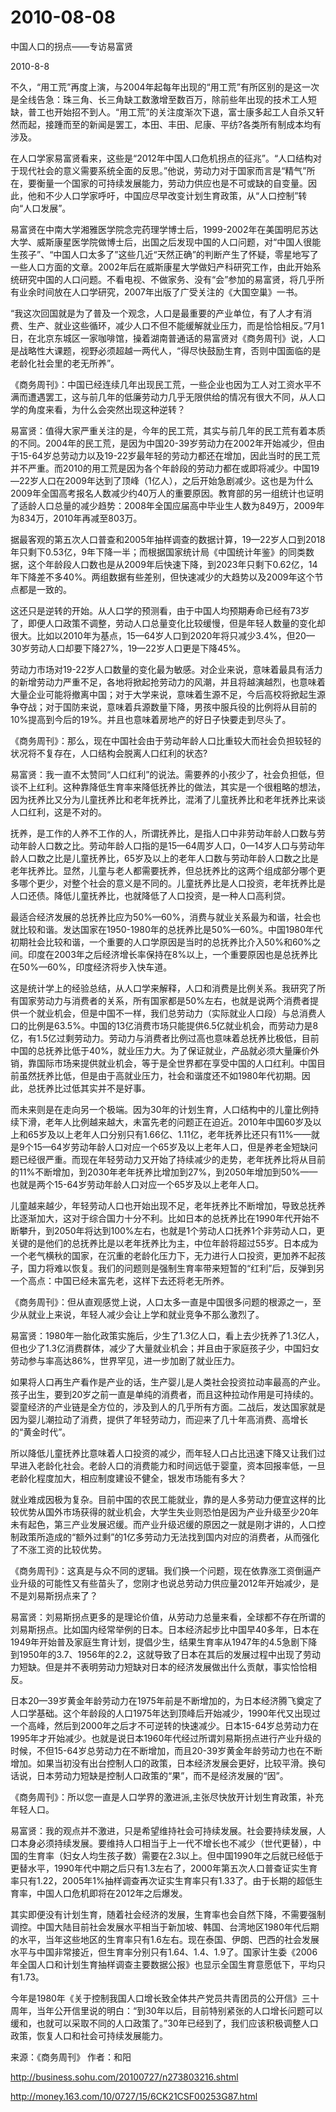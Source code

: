 # 2010-08-08

中国人口的拐点——专访易富贤

2010-8-8

不久，“用工荒”再度上演，与2004年起每年出现的“用工荒”有所区别的是这一次是全线告急：珠三角、长三角缺工数激增至数百万，除前些年出现的技术工人短缺，普工也开始招不到人。“用工荒”的关注度渐次下退，富士康多起工人自杀又轩然而起，接踵而至的新闻是罢工，本田、丰田、尼康、平纺?各类所有制成本均有涉及。

在人口学家易富贤看来，这些是“2012年中国人口危机拐点的征兆”。“人口结构对于现代社会的意义需要系统全面的反思。”他说，劳动力对于国家而言是“精气”所在，要衡量一个国家的可持续发展能力，劳动力供应也是不可或缺的自变量。因此，他和不少人口学家呼吁，中国应尽早改变计划生育政策，从“人口控制”转向“人口发展”。

易富贤在中南大学湘雅医学院念完药理学博士后，1999-2002年在美国明尼苏达大学、威斯康星医学院做博士后，出国之后发现中国的人口问题，对“中国人很能生孩子”、“中国人口太多了”这些几近“天然正确”的判断产生了怀疑，零星地写了一些人口方面的文章。2002年后在威斯康星大学做妇产科研究工作，由此开始系统研究中国的人口问题。不看电视、不做家务、没有“会”参加的易富贤，将几乎所有业余时间放在人口学研究，2007年出版了广受关注的《大国空巢》一书。

“我这次回国就是为了普及一个观念，人口是最重要的产业单位，有了人才有消费、生产、就业这些循环，减少人口不但不能缓解就业压力，而是恰恰相反。”7月1日，在北京东城区一家咖啡馆，操着湖南普通话的易富贤对《商务周刊》说，人口是战略性大课题，视野必须超越一两代人，“得尽快鼓励生育，否则中国面临的是老龄化社会里的老无所养”。

《商务周刊》：中国已经连续几年出现民工荒，一些企业也因为工人对工资水平不满而遭遇罢工，这与前几年的低廉劳动力几乎无限供给的情况有很大不同，从人口学的角度来看，为什么会突然出现这种逆转？

易富贤：值得大家严重关注的是，今年的民工荒，其实与前几年的民工荒有着本质的不同。2004年的民工荒，是因为中国20-39岁劳动力在2002年开始减少，但由于15-64岁总劳动力以及19-22岁最年轻的劳动力都还在增加，因此当时的民工荒并不严重。而2010的用工荒是因为各个年龄段的劳动力都在或即将减少。中国19—22岁人口在2009年达到了顶峰（1亿人），之后开始急剧减少。这也是为什么2009年全国高考报名人数减少约40万人的重要原因。教育部的另一组统计也证明了适龄人口总量的减少趋势：2008年全国应届高中毕业生人数为849万，2009年为834万，2010年再减至803万。

据最客观的第五次人口普查和2005年抽样调查的数据计算，19—22岁人口到2018年只剩下0.53亿，9年下降一半；而根据国家统计局《中国统计年鉴》的同类数据，这个年龄段人口数也是从2009年后快速下降，到2023年只剩下0.62亿，14年下降差不多40%。两组数据有些差别，但快速减少的大趋势以及2009年这个节点都是一致的。

这还只是逆转的开始。从人口学的预测看，由于中国人均预期寿命已经有73岁了，即便人口政策不调整，劳动人口总量变化比较缓慢，但是年轻人数量的变化却很大。比如以2010年为基点，15—64岁人口到2020年将只减少3.4%，但20—30岁劳动人口却要下降27%，19—22岁人口更是下降45%。

劳动力市场对19-22岁人口数量的变化最为敏感。对企业来说，意味着最具有活力的新增劳动力严重不足，各地将掀起抢劳动力的风潮，并且将越演越烈，也意味着大量企业可能将撤离中国；对于大学来说，意味着生源不足，今后高校将掀起生源争夺战；对于国防来说，意味着兵源数量下降，男孩中服兵役的比例将从目前的10%提高到今后的19%。并且也意味着房地产的好日子快要走到尽头了。

《商务周刊》：那么，现在中国社会由于劳动年龄人口比重较大而社会负担较轻的状况将不复存在，人口结构会脱离人口红利的状态?

易富贤：我一直不太赞同“人口红利”的说法。需要养的小孩少了，社会负担低，但谈不上红利。这种靠降低生育率来降低抚养比的做法，其实是一个很粗略的想法，因为抚养比又分为儿童抚养比和老年抚养比，混淆了儿童抚养比和老年抚养比来谈人口红利，这是不对的。

抚养，是工作的人养不工作的人，所谓抚养比，是指人口中非劳动年龄人口数与劳动年龄人口数之比。劳动年龄人口指的是15—64周岁人口，0—14岁人口与劳动年龄人口数之比是儿童抚养比，65岁及以上的老年人口数与劳动年龄人口数之比是老年抚养比。显然，儿童与老人都需要抚养，但总抚养比的这两个组成部分哪个更多哪个更少，对整个社会的意义是不同的。儿童抚养比是人口投资，老年抚养比是人口还债。降低儿童抚养比，也就降低了人口投资，是一种人口高利贷。

最适合经济发展的总抚养比应为50%—60%，消费与就业关系最为和谐，社会也就比较和谐。发达国家在1950-1980年的总抚养比是50%—60%。中国1980年代初期社会比较和谐，一个重要的人口学原因是当时的总抚养比介入50%和60%之间。印度在2003年之后经济增长率保持在8%以上，一个重要原因也是总抚养比在50%—60%，印度经济将步入快车道。

这是统计学上的经验总结，从人口学来解释，人口和消费是比例关系。我研究了所有国家劳动力与消费者的关系，所有国家都是50%左右，也就是说两个消费者提供一个就业机会，但是中国不一样，我们总劳动力（实际就业人口段）与总消费人口的比例是63.5%。中国的13亿消费市场只能提供6.5亿就业机会，而劳动力是8亿，有1.5亿过剩劳动力。劳动力与消费者比例过高也意味着总抚养比极低，目前中国的总抚养比低于40%，就业压力大。为了保证就业，产品就必须大量廉价外销，靠国际市场来提供就业机会，等于是全世界都在享受中国的人口红利。中国目前虽然抚养比低，但是由于高就业压力，社会和谐度还不如1980年代初期。因此，总抚养比过低其实并不是好事。

而未来则是在走向另一个极端。因为30年的计划生育，人口结构中的儿童比例持续下滑，老年人比例越来越大，未富先老的问题正在迫近。2010年中国60岁及以上和65岁及以上老年人口分别只有1.66亿、1.11亿，老年抚养比还只有11%——就是9个15—64岁劳动年龄人口对应一个65岁及以上老年人口，但是养老金短缺问题已经很严重。而现在年轻劳动力又开始了持续减少的走势，老年抚养比将从目前的11%不断增加，到2030年老年抚养比增加到27%，到2050年增加到50%——也就是两个15-64岁劳动年龄人口对应一个65岁及以上老年人口。

儿童越来越少，年轻劳动人口也开始出现不足，老年抚养比不断增加，导致总抚养比逐渐加大，这对于综合国力十分不利。比如日本的总抚养比在1990年代开始不断攀升，到2050年将达到100%左右，也就是1个劳动人口抚养1个非劳动人口，更关键的是他们的总抚养比是以老年抚养比为主，中位年龄将超过55岁。日本成为一个老气横秋的国家，在沉重的老龄化压力下，无力进行人口投资，更加养不起孩子，国力将难以恢复。我们的问题则是强制生育率带来短暂的“红利”后，反弹到另一个高点：中国已经未富先老，这样下去还将老无所养。

《商务周刊》：但从直观感觉上说，人口太多一直是中国很多问题的根源之一，至少从就业上来说，年轻人减少会让上学和就业竞争不那么激烈了。

易富贤：1980年一胎化政策实施后，少生了1.3亿人口，看上去少抚养了1.3亿人，但也少了1.3亿消费群体，减少了大量就业机会；并且由于家庭孩子少，中国妇女劳动参与率高达86%，世界罕见，进一步加剧了就业压力。

如果将人口再生产看作是产业的话，生产婴儿是人类社会投资拉动率最高的产业。孩子出生，要到20岁之前一直是单纯的消费者，而且这种拉动作用是可持续的。婴童经济的产业链是全方位的，涉及到人的几乎所有方面。二战后，发达国家就是因为婴儿潮拉动了消费，提供了年轻劳动力，而迎来了几十年高消费、高增长的“黄金时代”。

所以降低儿童抚养比意味着人口投资的减少，而年轻人口占比迅速下降又让我们过早进入老龄化社会。老龄人口的消费能力和时间远低于婴童，资本回报率低，一旦老龄化程度加大，相应制度建设不健全，银发市场能有多大？

就业难成因极为复杂。目前中国的农民工能就业，靠的是人多劳动力便宜这样的比较优势从国外市场获得的就业机会，大学生失业则恐怕是因为产业升级至少20年未有起色，第三产业发展迟缓。而产业升级迟缓的原因之一就是刚才讲的，人口控制政策所造成的“额外过剩”的1亿多劳动力无法找到国内对应的消费者，从而强化了不涨工资的比较优势。

《商务周刊》：这真是与众不同的逻辑。我们换一个问题，现在依靠涨工资倒逼产业升级的可能性又有些苗头了，您刚才也说总劳动力供应量2012年开始减少，是不是刘易斯拐点来了？

易富贤：刘易斯拐点更多的是理论价值，从劳动力总量来看，全球都不存在所谓的刘易斯拐点。比如国内经常举例的日本。日本经济起步比中国早40多年，日本在1949年开始普及家庭生育计划，提倡少生，结果生育率从1947年的4.5急剧下降到1950年的3.7、1956年的2.2，这就导致了日本在其后的发展过程中出现了劳动力短缺。但是并不表明劳动力短缺对日本的经济发展做出什么贡献，事实恰恰相反。

日本20—39岁黄金年龄劳动力在1975年前是不断增加的，为日本经济腾飞奠定了人口学基础。这个年龄段的人口1975年达到顶峰后开始减少，1990年代又出现过一个高峰，然后到2000年之后才不可逆转的快速减少。日本15-64岁总劳动力在1995年才开始减少。也就是说日本1960年代经过所谓刘易斯拐点进行产业升级的时候，不但15-64岁总劳动力在不断增加，而且20-39岁黄金年龄劳动力也在不断增加。如果当初没有出台控制人口的政策，日本经济发展会更好，比较平滑。换句话说，日本劳动力短缺是控制人口政策的“果”，而不是经济发展的“因”。

《商务周刊》：所以您一直是人口学界的激进派,主张尽快放开计划生育政策，补充年轻人口。

易富贤：我的观点并不激进，只是希望维持社会可持续发展。社会要持续发展，人口本身必须持续发展。要维持人口相当于上一代不增长也不减少（世代更替），中国的生育率（妇女人均生孩子数）需要在2.3以上。但中国1990年之后就已经低于更替水平，1990年代中期之后只有1.3左右了，2000年第五次人口普查证实生育率只有1.22，2005年1%抽样调查再次证实生育率只有1.33了。由于长期的超低生育率，中国人口危机即将在2012年之后爆发。

其实即便没有计划生育，随着社会经济的发展，生育率也会自然下降，不需要强制调控。中国大陆目前社会发展水平相当于新加坡、韩国、台湾地区1980年代后期的水平，当年这些地区的生育率只有1.6左右。现在泰国、伊朗、巴西的社会发展水平与中国非常接近，但生育率分别只有1.64、1.4、1.9了。国家计生委《2006年全国人口和计划生育抽样调查主要数据公报》也显示全国生育意愿低下，平均只有1.73。

今年是1980年《关于控制我国人口增长致全体共产党员共青团员的公开信》三十周年，当年公开信里说的明白：“到30年以后，目前特别紧张的人口增长问题可以缓和，也就可以采取不同的人口政策了。”30年已经到了，我们应该积极调整人口政策，恢复人口和社会可持续发展能力。

来源：《商务周刊》 作者：和阳

http://business.sohu.com/20100727/n273803216.shtml

http://money.163.com/10/0727/15/6CK21CSF00253G87.html
